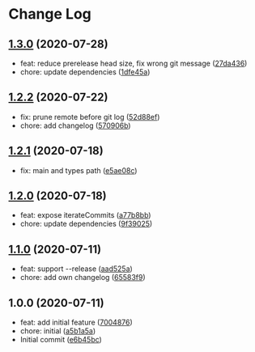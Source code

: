 # Change Log

## [1.3.0](https://github.com/plantain-00/git-commits-to-changelog/compare/v1.2.2...v1.3.0) (2020-07-28)
  
* feat: reduce prerelease head size, fix wrong git message ([27da436](https://github.com/plantain-00/git-commits-to-changelog/commit/27da436415d8f053f1ad61528f5c8ba45d571eaa))
* chore: update dependencies ([1dfe45a](https://github.com/plantain-00/git-commits-to-changelog/commit/1dfe45a6620433c9db2b6e6de7d527043aca6d86))

## [1.2.2](https://github.com/plantain-00/git-commits-to-changelog/compare/v1.2.1...v1.2.2) (2020-07-22)
  
* fix: prune remote before git log ([52d88ef](https://github.com/plantain-00/git-commits-to-changelog/commit/52d88efa57d951e33214ef8efbb9d3cd7f67a2eb))
* chore: add changelog ([570906b](https://github.com/plantain-00/git-commits-to-changelog/commit/570906b9ecc2ad4537ff9bbc1265b9c902873397))

## [1.2.1](https://github.com/plantain-00/git-commits-to-changelog/compare/v1.2.0...v1.2.1) (2020-07-18)
  
* fix: main and types path ([e5ae08c](https://github.com/plantain-00/git-commits-to-changelog/commit/e5ae08c630e755f4ffcd52349a27c75b01be116b))

## [1.2.0](https://github.com/plantain-00/git-commits-to-changelog/compare/v1.1.0...v1.2.0) (2020-07-18)
  
* feat: expose iterateCommits ([a77b8bb](https://github.com/plantain-00/git-commits-to-changelog/commit/a77b8bb2df4f64920419dec94c3e4faeeb6bcdc4))
* chore: update dependencies ([9f39025](https://github.com/plantain-00/git-commits-to-changelog/commit/9f39025330314911aadd27c096233b722aaf409e))

## [1.1.0](https://github.com/plantain-00/git-commits-to-changelog/compare/v1.0.0...v1.1.0) (2020-07-11)
  
* feat: support --release ([aad525a](https://github.com/plantain-00/git-commits-to-changelog/commit/aad525af3ee441a1819be45c17cd139163585564))
* chore: add own changelog ([65583f9](https://github.com/plantain-00/git-commits-to-changelog/commit/65583f94f85ccd3f51b5a509a5d3305239a5ff66))

## 1.0.0 (2020-07-11)
  
* feat: add initial feature ([7004876](https://github.com/plantain-00/git-commits-to-changelog/commit/7004876f6bb48e2c5bdda1c8add80ae5706918b7))
* chore: initial ([a5b1a5a](https://github.com/plantain-00/git-commits-to-changelog/commit/a5b1a5a4514485bd9b5818a9e6b0a657b9edb6ac))
* Initial commit ([e6b45bc](https://github.com/plantain-00/git-commits-to-changelog/commit/e6b45bc5a6d92a1435a925d6a9ea2c7fd8d32ec2))
